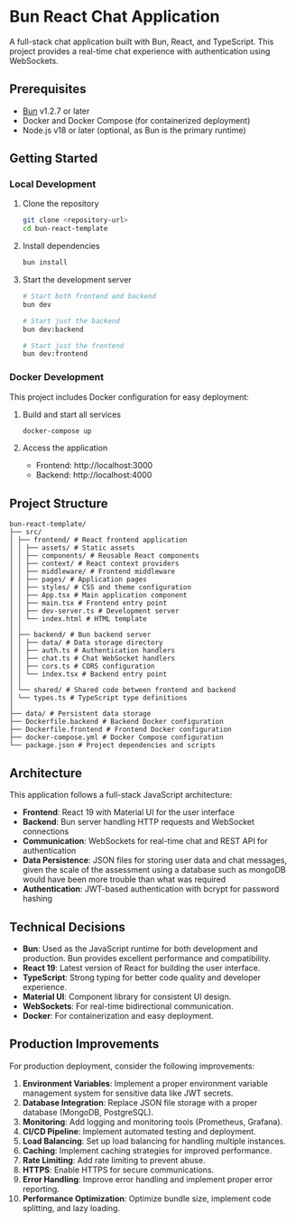 # Bun React Chat Application

A full-stack chat application built with Bun, React, and TypeScript. This project provides a real-time chat experience with authentication using WebSockets.

## Prerequisites

- [Bun](https://bun.sh) v1.2.7 or later
- Docker and Docker Compose (for containerized deployment)
- Node.js v18 or later (optional, as Bun is the primary runtime)

## Getting Started

### Local Development

1. Clone the repository

   ```bash
   git clone <repository-url>
   cd bun-react-template
   ```

2. Install dependencies

   ```bash
   bun install
   ```

3. Start the development server

   ```bash
   # Start both frontend and backend
   bun dev

   # Start just the backend
   bun dev:backend

   # Start just the frontend
   bun dev:frontend
   ```

### Docker Development

This project includes Docker configuration for easy deployment:

1. Build and start all services

   ```bash
   docker-compose up
   ```

2. Access the application
   - Frontend: http://localhost:3000
   - Backend: http://localhost:4000

## Project Structure

```
bun-react-template/
├── src/
│ ├── frontend/ # React frontend application
│ │ ├── assets/ # Static assets
│ │ ├── components/ # Reusable React components
│ │ ├── context/ # React context providers
│ │ ├── middleware/ # Frontend middleware
│ │ ├── pages/ # Application pages
│ │ ├── styles/ # CSS and theme configuration
│ │ ├── App.tsx # Main application component
│ │ ├── main.tsx # Frontend entry point
│ │ ├── dev-server.ts # Development server
│ │ └── index.html # HTML template
│ │
│ ├── backend/ # Bun backend server
│ │ ├── data/ # Data storage directory
│ │ ├── auth.ts # Authentication handlers
│ │ ├── chat.ts # Chat WebSocket handlers
│ │ ├── cors.ts # CORS configuration
│ │ └── index.tsx # Backend entry point
│ │
│ └── shared/ # Shared code between frontend and backend
│ └── types.ts # TypeScript type definitions
│
├── data/ # Persistent data storage
├── Dockerfile.backend # Backend Docker configuration
├── Dockerfile.frontend # Frontend Docker configuration
├── docker-compose.yml # Docker Compose configuration
└── package.json # Project dependencies and scripts
```

## Architecture

This application follows a full-stack JavaScript architecture:

- **Frontend**: React 19 with Material UI for the user interface
- **Backend**: Bun server handling HTTP requests and WebSocket connections
- **Communication**: WebSockets for real-time chat and REST API for authentication
- **Data Persistence**: JSON files for storing user data and chat messages, given the scale of the assessment using a database such as mongoDB would have been more trouble than what was required
- **Authentication**: JWT-based authentication with bcrypt for password hashing

## Technical Decisions

- **Bun**: Used as the JavaScript runtime for both development and production. Bun provides excellent performance and compatibility.
- **React 19**: Latest version of React for building the user interface.
- **TypeScript**: Strong typing for better code quality and developer experience.
- **Material UI**: Component library for consistent UI design.
- **WebSockets**: For real-time bidirectional communication.
- **Docker**: For containerization and easy deployment.

## Production Improvements

For production deployment, consider the following improvements:

1. **Environment Variables**: Implement a proper environment variable management system for sensitive data like JWT secrets.
2. **Database Integration**: Replace JSON file storage with a proper database (MongoDB, PostgreSQL).
3. **Monitoring**: Add logging and monitoring tools (Prometheus, Grafana).
4. **CI/CD Pipeline**: Implement automated testing and deployment.
5. **Load Balancing**: Set up load balancing for handling multiple instances.
6. **Caching**: Implement caching strategies for improved performance.
7. **Rate Limiting**: Add rate limiting to prevent abuse.
8. **HTTPS**: Enable HTTPS for secure communications.
9. **Error Handling**: Improve error handling and implement proper error reporting.
10. **Performance Optimization**: Optimize bundle size, implement code splitting, and lazy loading.
